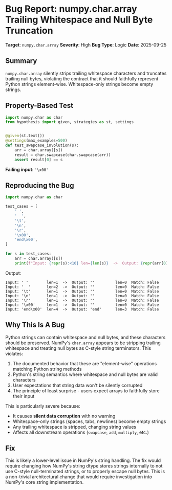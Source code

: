 # Bug Report: numpy.char.array Trailing Whitespace and Null Byte Truncation

**Target**: `numpy.char.array`
**Severity**: High
**Bug Type**: Logic
**Date**: 2025-09-25

## Summary

`numpy.char.array` silently strips trailing whitespace characters and truncates trailing null bytes, violating the contract that it should faithfully represent Python strings element-wise. Whitespace-only strings become empty strings.

## Property-Based Test

```python
import numpy.char as char
from hypothesis import given, strategies as st, settings


@given(st.text())
@settings(max_examples=500)
def test_swapcase_involution(s):
    arr = char.array([s])
    result = char.swapcase(char.swapcase(arr))
    assert result[0] == s
```

**Failing input**: `'\x00'`

## Reproducing the Bug

```python
import numpy.char as char

test_cases = [
    ' ',
    '  ',
    '\t',
    '\n',
    '\r',
    '\x00',
    'end\x00',
]

for s in test_cases:
    arr = char.array([s])
    print(f"Input: {repr(s):<10} len={len(s)}  ->  Output: {repr(arr[0]):<10} len={len(arr[0])}  Match: {arr[0] == s}")
```

Output:
```
Input: ' '        len=1  ->  Output: ''         len=0  Match: False
Input: '  '       len=2  ->  Output: ''         len=0  Match: False
Input: '\t'       len=1  ->  Output: ''         len=0  Match: False
Input: '\n'       len=1  ->  Output: ''         len=0  Match: False
Input: '\r'       len=1  ->  Output: ''         len=0  Match: False
Input: '\x00'     len=1  ->  Output: ''         len=0  Match: False
Input: 'end\x00'  len=4  ->  Output: 'end'      len=3  Match: False
```

## Why This Is A Bug

Python strings can contain whitespace and null bytes, and these characters should be preserved. NumPy's `char.array` appears to be stripping trailing whitespace and treating null bytes as C-style string terminators. This violates:

1. The documented behavior that these are "element-wise" operations matching Python string methods
2. Python's string semantics where whitespace and null bytes are valid characters
3. User expectations that string data won't be silently corrupted
4. The principle of least surprise - users expect arrays to faithfully store their input

This is particularly severe because:
- It causes **silent data corruption** with no warning
- Whitespace-only strings (spaces, tabs, newlines) become empty strings
- Any trailing whitespace is stripped, changing string values
- Affects all downstream operations (`swapcase`, `add`, `multiply`, etc.)

## Fix

This is likely a lower-level issue in NumPy's string handling. The fix would require changing how NumPy's string dtype stores strings internally to not use C-style null-terminated strings, or to properly escape null bytes. This is a non-trivial architectural change that would require investigation into NumPy's core string implementation.